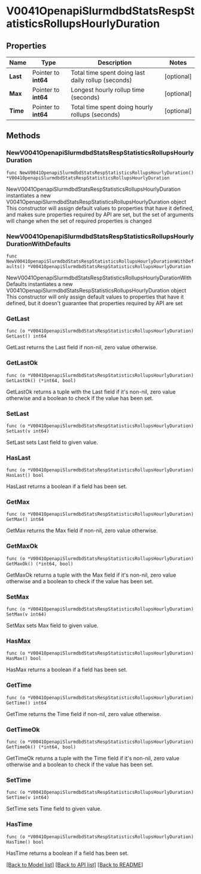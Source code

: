 # V0041OpenapiSlurmdbdStatsRespStatisticsRollupsHourlyDuration

## Properties

Name | Type | Description | Notes
------------ | ------------- | ------------- | -------------
**Last** | Pointer to **int64** | Total time spent doing last daily rollup (seconds) | [optional] 
**Max** | Pointer to **int64** | Longest hourly rollup time (seconds) | [optional] 
**Time** | Pointer to **int64** | Total time spent doing hourly rollups (seconds) | [optional] 

## Methods

### NewV0041OpenapiSlurmdbdStatsRespStatisticsRollupsHourlyDuration

`func NewV0041OpenapiSlurmdbdStatsRespStatisticsRollupsHourlyDuration() *V0041OpenapiSlurmdbdStatsRespStatisticsRollupsHourlyDuration`

NewV0041OpenapiSlurmdbdStatsRespStatisticsRollupsHourlyDuration instantiates a new V0041OpenapiSlurmdbdStatsRespStatisticsRollupsHourlyDuration object
This constructor will assign default values to properties that have it defined,
and makes sure properties required by API are set, but the set of arguments
will change when the set of required properties is changed

### NewV0041OpenapiSlurmdbdStatsRespStatisticsRollupsHourlyDurationWithDefaults

`func NewV0041OpenapiSlurmdbdStatsRespStatisticsRollupsHourlyDurationWithDefaults() *V0041OpenapiSlurmdbdStatsRespStatisticsRollupsHourlyDuration`

NewV0041OpenapiSlurmdbdStatsRespStatisticsRollupsHourlyDurationWithDefaults instantiates a new V0041OpenapiSlurmdbdStatsRespStatisticsRollupsHourlyDuration object
This constructor will only assign default values to properties that have it defined,
but it doesn't guarantee that properties required by API are set

### GetLast

`func (o *V0041OpenapiSlurmdbdStatsRespStatisticsRollupsHourlyDuration) GetLast() int64`

GetLast returns the Last field if non-nil, zero value otherwise.

### GetLastOk

`func (o *V0041OpenapiSlurmdbdStatsRespStatisticsRollupsHourlyDuration) GetLastOk() (*int64, bool)`

GetLastOk returns a tuple with the Last field if it's non-nil, zero value otherwise
and a boolean to check if the value has been set.

### SetLast

`func (o *V0041OpenapiSlurmdbdStatsRespStatisticsRollupsHourlyDuration) SetLast(v int64)`

SetLast sets Last field to given value.

### HasLast

`func (o *V0041OpenapiSlurmdbdStatsRespStatisticsRollupsHourlyDuration) HasLast() bool`

HasLast returns a boolean if a field has been set.

### GetMax

`func (o *V0041OpenapiSlurmdbdStatsRespStatisticsRollupsHourlyDuration) GetMax() int64`

GetMax returns the Max field if non-nil, zero value otherwise.

### GetMaxOk

`func (o *V0041OpenapiSlurmdbdStatsRespStatisticsRollupsHourlyDuration) GetMaxOk() (*int64, bool)`

GetMaxOk returns a tuple with the Max field if it's non-nil, zero value otherwise
and a boolean to check if the value has been set.

### SetMax

`func (o *V0041OpenapiSlurmdbdStatsRespStatisticsRollupsHourlyDuration) SetMax(v int64)`

SetMax sets Max field to given value.

### HasMax

`func (o *V0041OpenapiSlurmdbdStatsRespStatisticsRollupsHourlyDuration) HasMax() bool`

HasMax returns a boolean if a field has been set.

### GetTime

`func (o *V0041OpenapiSlurmdbdStatsRespStatisticsRollupsHourlyDuration) GetTime() int64`

GetTime returns the Time field if non-nil, zero value otherwise.

### GetTimeOk

`func (o *V0041OpenapiSlurmdbdStatsRespStatisticsRollupsHourlyDuration) GetTimeOk() (*int64, bool)`

GetTimeOk returns a tuple with the Time field if it's non-nil, zero value otherwise
and a boolean to check if the value has been set.

### SetTime

`func (o *V0041OpenapiSlurmdbdStatsRespStatisticsRollupsHourlyDuration) SetTime(v int64)`

SetTime sets Time field to given value.

### HasTime

`func (o *V0041OpenapiSlurmdbdStatsRespStatisticsRollupsHourlyDuration) HasTime() bool`

HasTime returns a boolean if a field has been set.


[[Back to Model list]](../README.md#documentation-for-models) [[Back to API list]](../README.md#documentation-for-api-endpoints) [[Back to README]](../README.md)


